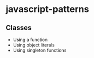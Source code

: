 # javascript-patterns

## Classes

- Using a function
- Using object literals
- Using singleton functions
